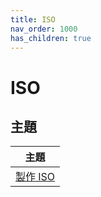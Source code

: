 ```yaml
---
title: ISO
nav_order: 1000
has_children: true
---
```



# ISO


## 主題

| 主題 |
| --- |
| [製作 ISO](https://samwhelp.github.io/note-about-archlinux/read/core/iso/build-iso.html) |

